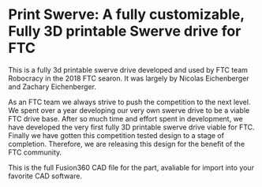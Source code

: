 # Print Swerve: A fully customizable, Fully 3D printable Swerve drive for FTC 

This is a fully 3d printable swerve drive developed and used by FTC team Robocracy in the 2018 FTC searon. It was largely by Nicolas Eichenberger and Zachary Eichenberger. 

As an FTC team we always strive to push the competition to the next level. We spent over a year developing our very own swerve drive to be a viable FTC drive base. 
After so much time and effort spent in development, we have developed the very first fully 3D printable swerve drive viable for FTC. Finally we have gotten this competition tested design to a stage of completion. 
Therefore, we are releasing this design for the benefit of the FTC community. 


This is the full Fusion360 CAD file for the part, avaliable for import into your favorite CAD software. 

 

